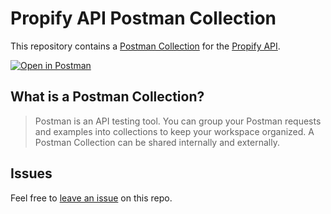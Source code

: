 # Propify API Postman Collection

This repository contains a [Postman Collection](/collection.json) for the [Propify API](https://docs.getpropify.com/).

[![Open in Postman](https://run.pstmn.io/button.svg)](https://www.postman.com/fern-api/workspace/fern-propify)

## What is a Postman Collection?

> Postman is an API testing tool. You can group your Postman requests and examples into collections to keep your workspace organized. A Postman Collection can be shared internally and externally.

## Issues

Feel free to [leave an issue](https://github.com/fern-propify/propify-postman/issues) on this repo.
